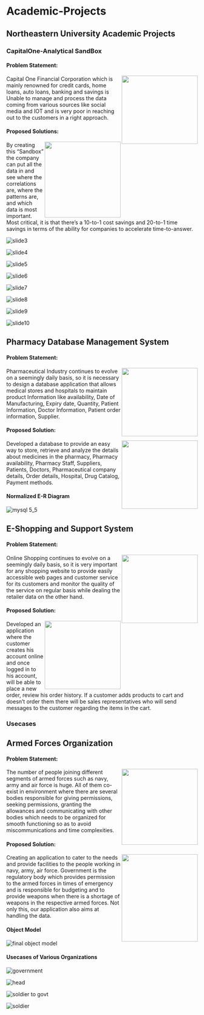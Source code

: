 # Academic-Projects
## Northeastern University Academic Projects
### CapitalOne-Analytical SandBox
#### Problem Statement:
<img src="https://user-images.githubusercontent.com/32745887/32516709-3e37f2a4-c3d2-11e7-9378-687ed0301bfc.png" width="200" height="180" align="right" />
Capital One Financial Corporation which is mainly renowned  for credit cards, home loans, auto loans, banking and savings is Unable to manage and process the data coming from various sources like social media and IOT and is very poor in reaching out to the customers in a right approach. 

#### Proposed Solutions:

<img src="https://user-images.githubusercontent.com/32745887/32516710-3e4ef58a-c3d2-11e7-91cb-22ca624288ab.jpg" width="200" height="200" align="right" />
By creating this “Sandbox” the company can put all the data in and see where the correlations are, where the patterns are, and which data is  most important. Most critical, it is that there’s a 10-to-1 cost savings and 20-to-1 time savings in terms of the ability for companies to accelerate  time-to-answer.

![slide3](https://user-images.githubusercontent.com/32745887/32517064-4f628778-c3d3-11e7-91e5-2d288893845a.JPG)

![slide4](https://user-images.githubusercontent.com/32745887/32517065-4f754106-c3d3-11e7-9dcd-5331c125ad92.JPG)

![slide5](https://user-images.githubusercontent.com/32745887/32517066-4f851aea-c3d3-11e7-8897-7147400731ca.JPG)

![slide6](https://user-images.githubusercontent.com/32745887/32517067-4f93a114-c3d3-11e7-8bdb-d92cb0c4332d.JPG)

![slide7](https://user-images.githubusercontent.com/32745887/32517068-4f9d9872-c3d3-11e7-83ef-025db5489f2e.JPG)

![slide8](https://user-images.githubusercontent.com/32745887/32517069-4fae22d2-c3d3-11e7-9561-698faa5cf4e8.JPG)

![slide9](https://user-images.githubusercontent.com/32745887/32517070-4fbc3fe8-c3d3-11e7-84fe-aeac860ac56f.JPG)

![slide10](https://user-images.githubusercontent.com/32745887/32517071-4fc87dbc-c3d3-11e7-8dec-4937b6f0ba54.JPG)

## Pharmacy Database Management System
#### Problem Statement:
<img src="https://user-images.githubusercontent.com/32745887/32517784-74994be2-c3d5-11e7-9bd1-97dfc825ec29.jpg" width="200" height="180" align="right" />
Pharmaceutical Industry continues to evolve on a seemingly daily basis, so it is necessary to design a database application that allows medical stores and hospitals to maintain product Information like availability, Date of Manufacturing, Expiry date, Quantity, Patient Information, Doctor Information, Patient order information, Supplier.

#### Proposed Solution:
<img src="https://user-images.githubusercontent.com/32745887/32517782-747b002e-c3d5-11e7-9762-40861875ec7a.jpg" width="200" height="180" align="right" />
Developed a database to provide an easy way to store, retrieve and analyze the details about medicines in the pharmacy, Pharmacy availability, Pharmacy Staff, Suppliers, Patients, Doctors, Pharmaceutical company details, Order details, Hospital, Drug Catalog, Payment methods.


#### Normalized E-R Diagram

![mysql 5_5](https://user-images.githubusercontent.com/32745887/32517783-74867710-c3d5-11e7-8101-b7b47a94f022.jpeg)

## E-Shopping and Support System
#### Problem Statement:



<img src="https://user-images.githubusercontent.com/32745887/32518641-346b9b80-c3d8-11e7-8ffb-2d5bb6ef7f77.jpg" width="200" height="180" align="right" />
Online Shopping continues to evolve on a seemingly daily basis, so it is very important for any shopping website to provide easily accessible web pages and customer service for its customers and monitor the quality of the service on regular basis while dealing the retailer data on the other hand. 

#### Proposed Solution:
<img src="https://user-images.githubusercontent.com/32745887/32518640-345dcfdc-c3d8-11e7-9a46-f81710a2d8bc.jpg" width="200" height="180" align="right" />
Developed an application where the customer creates his account online and once logged in to his account, will be able to place a new order, review his order history. If a customer adds products to cart and doesn’t order them there will be sales representatives who will send messages to the customer regarding the items in the cart.

### Usecases


## Armed Forces Organization
#### Problem Statement:
<img src="https://user-images.githubusercontent.com/32745887/32515776-2ac60402-c3cf-11e7-9988-8dc8d7b330a1.jpg" width="200" height="200" align="right" />

The number of people joining different segments of armed forces such as navy, army and air force is huge. All of them co-exist in environment where there are several bodies responsible for giving permissions, seeking permissions, granting the allowances and communicating with other bodies which needs to be organized for smooth functioning so as to avoid miscommunications and time complexities.

#### Proposed Solution:
<img src="https://user-images.githubusercontent.com/32745887/32515775-2ab1a6ba-c3cf-11e7-99aa-3803d7969459.jpg" width="200" height="230" align="right" />

Creating an application to cater to the needs and provide facilities to the people working in navy, army, air force. Government is the regulatory body which provides permission to the armed forces in times of emergency and is responsible for budgeting and to provide weapons when there is a shortage of weapons in the respective armed forces.
Not only this, our application also aims at handling the data.

#### Object Model

![final object model](https://user-images.githubusercontent.com/32745887/32514901-5e550da2-c3cc-11e7-94bc-b8bc3dbd8837.png)

#### Usecases of Various Organizations 

![government](https://user-images.githubusercontent.com/32745887/32514902-5e69c53a-c3cc-11e7-959b-1aa93f9d0333.png)

![head](https://user-images.githubusercontent.com/32745887/32514903-5e7c62a8-c3cc-11e7-88c9-9b55b2eec0cd.png)

![soldier to govt](https://user-images.githubusercontent.com/32745887/32514904-5e8c402e-c3cc-11e7-8cf6-1edd44833779.png)

![soldier](https://user-images.githubusercontent.com/32745887/32514905-5e9cc246-c3cc-11e7-8d7e-414f1d788af7.png)

